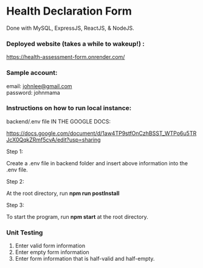# Health Declaration Form
Done with MySQL, ExpressJS, ReactJS, & NodeJS.

### Deployed website (takes a while to wakeup!) : 
https://health-assessment-form.onrender.com/

### Sample account: 
email: johnlee@gmail.com  
password: johnmama

### Instructions on how to run local instance: 

backend/.env file IN THE GOOGLE DOCS: 

https://docs.google.com/document/d/1aw4TP9stfOnCzhBSST_WTPo6u5TRJcX0QqkZRmf5cvA/edit?usp=sharing


Step 1: 

Create a .env file in backend folder and insert above information into the .env file.

Step 2:

At the root directory, run **npm run postInstall**

Step 3:

To start the program, run **npm start** at the root directory.


### Unit Testing

1. Enter valid form information
2. Enter empty form information
3. Enter form information that is half-valid and half-empty.




